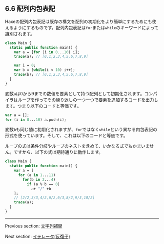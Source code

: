 ## 6.6 配列内包表記

Haxeの配列内包表記は既存の構文を配列の初期化をより簡単にするためにも使えるようにするものです。配列内包表記は`for`または`while`のキーワードによって識別されます。

```haxe
class Main {
  static public function main() {
    var a = [for (i in 0...10) i];
    trace(a); // [0,1,2,3,4,5,6,7,8,9]

    var i = 0;
    var b = [while(i < 10) i++];
    trace(b); // [0,1,2,3,4,5,6,7,8,9]
  }
}
```

変数`a`は0から9までの数値を要素として持つ配列として初期化されます。コンパイラはループを作ってその繰り返しの一つ一つで要素を追加するコードを出力します。つまり以下のコードと等価です。

```haxe
var a = [];
for (i in 0...10) a.push(i);
```

変数`b`も同じ値に初期化されますが、`for`ではなく`while`という異なる内包表記の形式を使っています。そして、これは以下のコードと等価です。

ループの式は条件分岐やループのネストを含めて、いかなる式でもかまいません。ですから、以下の式は期待通りに動作します。

```haxe
class Main {
  static public function main() {
    var a = [
      for (a in 1...11)
        for(b in 2...4)
          if (a % b == 0)
            a+ "/" +b
    ];
    // [2/2,3/3,4/2,6/2,6/3,8/2,9/3,10/2]
    trace(a);
  }
}

```

---

Previous section: [文字列補間](lf-string-interpolation.md)

Next section: [イテレータ(反復子)](lf-iterators.md)